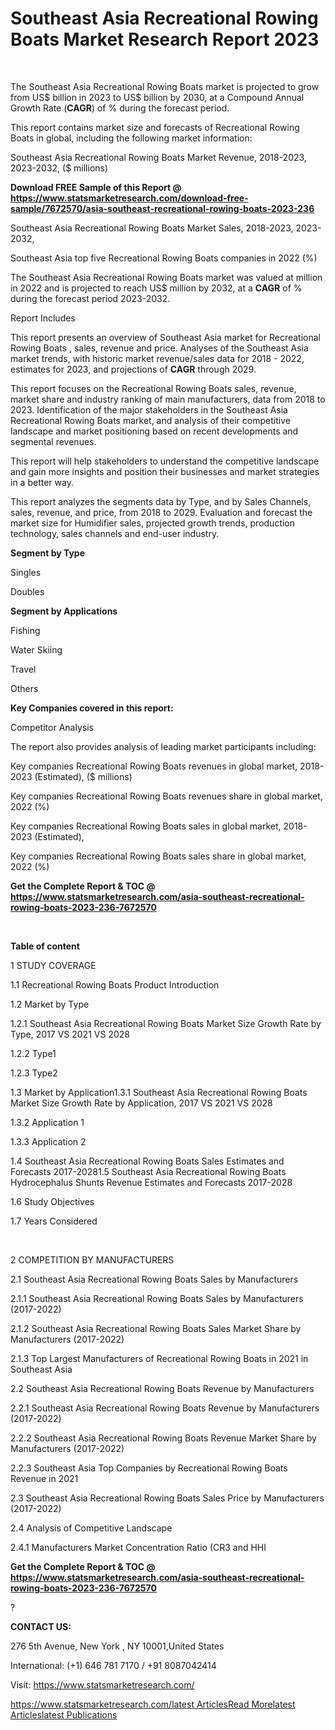 <h1>Southeast Asia Recreational Rowing Boats Market Research Report 2023</h1><br/><p>The Southeast Asia Recreational Rowing Boats market is projected to grow from US$ billion in 2023 to US$ billion by 2030, at a Compound Annual Growth Rate (<strong>CAGR</strong>) of % during the forecast period.</p>
 
 
 
 <p>This report contains market size and forecasts of Recreational Rowing Boats in global, including the following market information:</p>
 
 
 
 <p>Southeast Asia Recreational Rowing Boats Market Revenue, 2018-2023, 2023-2032, ($ millions)</p>
 
 
 
 <p><strong>Download FREE Sample of this Report @ <a href="https://www.statsmarketresearch.com/download-free-sample/7672570/asia-southeast-recreational-rowing-boats-2023-236">https://www.statsmarketresearch.com/download-free-sample/7672570/asia-southeast-recreational-rowing-boats-2023-236</a></strong></p>
 
 
 
 <p>Southeast Asia Recreational Rowing Boats Market Sales, 2018-2023, 2023-2032,</p>
 
 
 
 <p>Southeast Asia top five Recreational Rowing Boats companies in 2022 (%)</p>
 
 
 
 <p>The Southeast Asia Recreational Rowing Boats market was valued at million in 2022 and is projected to reach US$ million by 2032, at a <strong>CAGR</strong> of % during the forecast period 2023-2032.</p>
 
 
 
 <p>Report Includes</p>
 
 
 
 <p>This report presents an overview of Southeast Asia market for Recreational Rowing Boats , sales, revenue and price. Analyses of the Southeast Asia market trends, with historic market revenue/sales data for 2018 - 2022, estimates for 2023, and projections of <strong>CAGR</strong> through 2029.</p>
 
 
 
 <p>This report focuses on the Recreational Rowing Boats sales, revenue, market share and industry ranking of main manufacturers, data from 2018 to 2023. Identification of the major stakeholders in the Southeast Asia Recreational Rowing Boats market, and analysis of their competitive landscape and market positioning based on recent developments and segmental revenues.</p>
 
 
 
 <p>This report will help stakeholders to understand the competitive landscape and gain more insights and position their businesses and market strategies in a better way.</p>
 
 
 
 <p>This report analyzes the segments data by Type, and by Sales Channels, sales, revenue, and price, from 2018 to 2029. Evaluation and forecast the market size for Humidifier sales, projected growth trends, production technology, sales channels and end-user industry.</p>
 
 
 
 <p><strong>Segment by Type</strong></p>
 
 
 
 <p>Singles</p>
 
 
 
 <p>Doubles</p>
 
 
 
 <p><strong>Segment <strong><strong>by Applications</strong></strong></strong></p>
 
 
 
 <p>Fishing</p>
 
 
 
 <p>Water Skiing</p>
 
 
 
 <p>Travel</p>
 
 
 
 <p>Others</p>
 
 
 
 <p><strong>Key Companies covered in this report:</strong></p>
 
 
 
 <p>Competitor Analysis</p>
 
 
 
 <p>The report also provides analysis of leading market participants including:</p>
 
 
 
 <p>Key companies Recreational Rowing Boats revenues in global market, 2018-2023 (Estimated), ($ millions)</p>
 
 
 
 <p>Key companies Recreational Rowing Boats revenues share in global market, 2022 (%)</p>
 
 
 
 <p>Key companies Recreational Rowing Boats sales in global market, 2018-2023 (Estimated),</p>
 
 
 
 <p>Key companies Recreational Rowing Boats sales share in global market, 2022 (%)</p>
 
 
 
 <div><b>Get the Complete Report & TOC @ <a href="https://www.statsmarketresearch.com/asia-southeast-recreational-rowing-boats-2023-236-7672570">https://www.statsmarketresearch.com/asia-southeast-recreational-rowing-boats-2023-236-7672570</a></b></div>
 
 
 
 <p><br />
 
 <b>Table of content</b></p>
 
 
 
 <p>1 STUDY COVERAGE<br />
 
 1.1 Recreational Rowing Boats Product Introduction<br />
 
 1.2 Market by Type<br />
 
 1.2.1 Southeast Asia Recreational Rowing Boats Market Size Growth Rate by Type, 2017 VS 2021 VS 2028<br />
 
 1.2.2 Type1<br />
 
 1.2.3 Type2<br />
 
 1.3 Market by Application1.3.1 Southeast Asia Recreational Rowing Boats Market Size Growth Rate by Application, 2017 VS 2021 VS 2028<br />
 
 1.3.2 Application 1<br />
 
 1.3.3 Application 2<br />
 
 1.4 Southeast Asia Recreational Rowing Boats Sales Estimates and Forecasts 2017-20281.5 Southeast Asia Recreational Rowing Boats Hydrocephalus Shunts Revenue Estimates and Forecasts 2017-2028<br />
 
 1.6 Study Objectives<br />
 
 1.7 Years Considered<br />
 
 <br />
 
 2 COMPETITION BY MANUFACTURERS<br />
 
 2.1 Southeast Asia Recreational Rowing Boats Sales by Manufacturers<br />
 
 2.1.1 Southeast Asia Recreational Rowing Boats Sales by Manufacturers (2017-2022)<br />
 
 2.1.2 Southeast Asia Recreational Rowing Boats Sales Market Share by Manufacturers (2017-2022)<br />
 
 2.1.3 Top Largest Manufacturers of Recreational Rowing Boats in 2021 in Southeast Asia<br />
 
 2.2 Southeast Asia Recreational Rowing Boats Revenue by Manufacturers<br />
 
 2.2.1 Southeast Asia Recreational Rowing Boats Revenue by Manufacturers (2017-2022)<br />
 
 2.2.2 Southeast Asia Recreational Rowing Boats Revenue Market Share by Manufacturers (2017-2022)<br />
 
 2.2.3 Southeast Asia Top Companies by Recreational Rowing Boats Revenue in 2021<br />
 
 2.3 Southeast Asia Recreational Rowing Boats Sales Price by Manufacturers (2017-2022)<br />
 
 2.4 Analysis of Competitive Landscape<br />
 
 2.4.1 Manufacturers Market Concentration Ratio (CR3 and HHI</p>
 
 
 
 <div><b>Get the Complete Report & TOC @ <a href="https://www.statsmarketresearch.com/asia-southeast-recreational-rowing-boats-2023-236-7672570">https://www.statsmarketresearch.com/asia-southeast-recreational-rowing-boats-2023-236-7672570</a></b></div>
 
 
 
 <p>? </p>
 
 
 
 <p><b>CONTACT US:</b><br />
 
 276 5th Avenue, New York , NY 10001,United States<br />
 
 International: (+1) 646 781 7170 / +91 8087042414<br />
 
 Visit: <a href="https://www.statsmarketresearch.com/">https://www.statsmarketresearch.com/</a><br />
 
 <a href="https://gyeongbokgung.com">https://www.statsmarketresearch.com/</a><a href="https://hallyeomaritime.com">latest Articles</a><a href="https://jingwansa.com">Read More</a><a href="https://nguoiviet.jp/">latest Articles</a><a href="https://www.intelmarketresearch.com/">latest Publications</a></p>